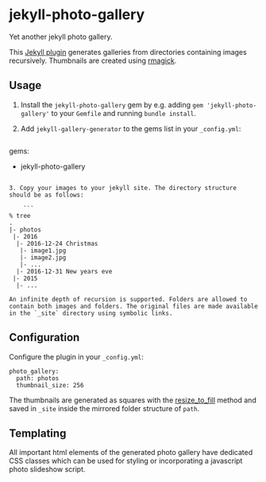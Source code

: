 # jekyll-photo-gallery
Yet another jekyll photo gallery.

This [Jekyll plugin](http://jekyllrb.com/docs/plugins/) generates galleries from directories containing images recursively. Thumbnails are created using [rmagick](http://rmagick.rubyforge.org/).

## Usage

1. Install the `jekyll-photo-gallery` gem by e.g. adding `gem 'jekyll-photo-gallery'` to your `Gemfile` and running `bundle install`.

2. Add `jekyll-gallery-generator` to the gems list in your `_config.yml`:

    ```
gems:
  - jekyll-photo-gallery
```

3. Copy your images to your jekyll site. The directory structure should be as follows:

    ```
% tree
.
|- photos
 |- 2016 
  |- 2016-12-24 Christmas
   |- image1.jpg
   |- image2.jpg
   |- ...
  |- 2016-12-31 New years eve
 |- 2015
  |- ...
```

    An infinite depth of recursion is supported. Folders are allowed to contain both images and folders. The original files are made available in the `_site` directory using symbolic links.


## Configuration

Configure the plugin in your  `_config.yml`:

```
photo_gallery:
  path: photos
  thumbnail_size: 256
```

The thumbnails are generated as squares with the [resize_to_fill](https://rmagick.github.io/image3.html#resize_to_fill) method and saved in `_site` inside the mirrored folder structure of `path`.

## Templating

All important html elements of the generated photo gallery have dedicated CSS classes which can be used for styling or incorporating a javascript photo slideshow script.
